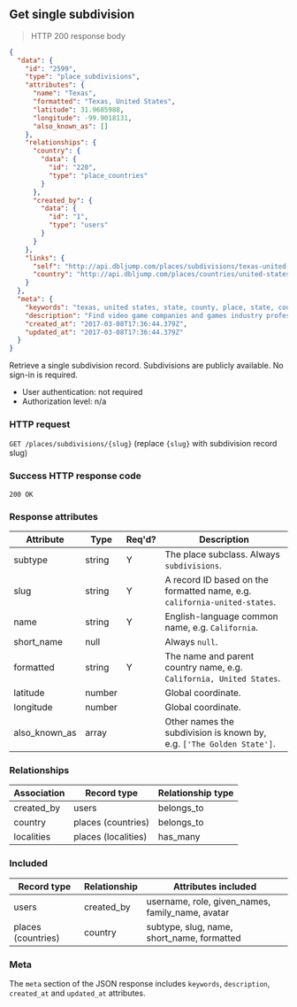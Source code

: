 ## <a name="subdivs_show"></a>Get single subdivision

> HTTP 200 response body

```JSON
{
  "data": {
    "id": "2599",
    "type": "place_subdivisions",
    "attributes": {
      "name": "Texas",
      "formatted": "Texas, United States",
      "latitude": 31.9685988,
      "longitude": -99.9018131,
      "also_known_as": []
    },
    "relationships": {
      "country": {
        "data": {
          "id": "220",
          "type": "place_countries"
        }
      },
      "created_by": {
        "data": {
          "id": "1",
          "type": "users"
        }
      }
    },
    "links": {
      "self": "http://api.dbljump.com/places/subdivisions/texas-united-states",
      "country": "http://api.dbljump.com/places/countries/united-states"
    }
  },
  "meta": {
    "keywords": "texas, united states, state, county, place, state, county, place, dbljump, video games, pc games, gaming",
    "description": "Find video game companies and games industry professionals from Texas, United States at Dbljump.",
    "created_at": "2017-03-08T17:36:44.379Z",
    "updated_at": "2017-03-08T17:36:44.379Z"
  }
}
```

Retrieve a single subdivision record. Subdivisions are publicly available. No sign-in is required.

* User authentication: not required
* Authorization level: n/a

### HTTP request

`GET /places/subdivisions/{slug}` (replace `{slug}` with subdivision record slug)

### Success HTTP response code

`200 OK`

### <a name="subdiv_response_attrs"></a>Response attributes

Attribute | Type | Req'd? | Description
--------- | ---- | ------ | -----------
subtype | string | Y | The place subclass. Always `subdivisions`.
slug | string | Y | A record ID based on the formatted name, e.g. `california-united-states`.
name | string | Y | English-language common name, e.g. `California`.
short_name | null | | Always `null`.
formatted | string | Y | The name and parent country name, e.g. `California, United States`.
latitude | number | | Global coordinate.
longitude | number | | Global coordinate.
also_known_as | array | | Other names the subdivision is known by, e.g. `['The Golden State']`.

### Relationships

Association | Record type | Relationship type
------------ | ---------- | -----------------
created_by | users | belongs_to
country | places (countries) | belongs_to
localities | places (localities) | has_many

### Included

Record type | Relationship | Attributes included
----------- | ------------ | -------------------
users | created_by | username, role, given_names, family_name, avatar
places (countries) | country | subtype, slug, name, short_name, formatted

### Meta

The `meta` section of the JSON response includes `keywords`, `description`, `created_at` and `updated_at` attributes.
